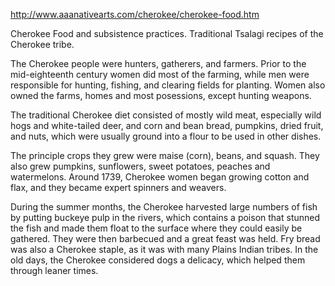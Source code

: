 http://www.aaanativearts.com/cherokee/cherokee-food.htm

Cherokee Food and subsistence practices. 
Traditional Tsalagi recipes of the Cherokee tribe.


The Cherokee people were hunters, gatherers, and farmers. Prior to the mid-eighteenth century women did most of the farming, while men were responsible for hunting, fishing, and clearing fields for planting. Women also owned the farms, homes and most posessions, except hunting weapons.

The traditional Cherokee diet consisted of mostly wild meat, especially wild hogs and white-tailed deer, and corn and bean bread, pumpkins, dried fruit, and nuts, which were usually ground into a flour to be used in other dishes. 

The principle crops they grew were maise (corn), beans, and squash. They also grew pumpkins, sunflowers, sweet potatoes, peaches and watermelons. Around 1739, Cherokee women began growing cotton and flax, and they became expert spinners and weavers. 

During the summer months, the Cherokee harvested large numbers of fish by putting buckeye pulp in the rivers, which contains a poison that stunned the fish and made them float to the surface where they could easily be gathered. They were then barbecued and a great feast was held. Fry bread was also a Cherokee staple, as it was with many Plains Indian tribes. In the old days, the Cherokee considered dogs a delicacy, which helped them through leaner times.
